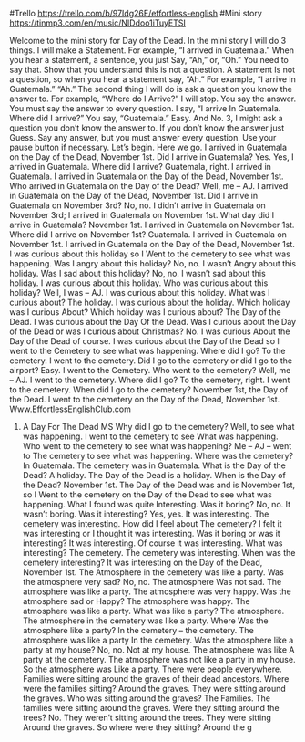 #Trello
https://trello.com/b/97Idg26E/effortless-english
#Mini story
https://tinmp3.com/en/music/NIDdoo1iTuyETSI

Welcome to the mini story for Day of the Dead. In the mini story I will do 3 things. I will make a
Statement. For example, “I arrived in Guatemala.” When you hear a statement, a sentence, you just
Say, “Ah,” or, “Oh.” You need to say that. Show that you understand this is not a question. A statement
Is not a question, so when you hear a statement say, “Ah.” For example, “I arrive in
Guatemala.” “Ah.”
The second thing I will do is ask a question you know the answer to. For example, “Where do I
Arrive?” I will stop. You say the answer. You must say the answer to every question. I say, “I arrive
In Guatemala. Where did I arrive?” You say, “Guatemala.” Easy.
And No. 3, I might ask a question you don’t know the answer to. If you don’t know the answer just
Guess. Say any answer, but you must answer every question. Use your pause button if necessary.
Let’s begin. Here we go.
I arrived in Guatemala on the Day of the Dead, November 1st. Did I arrive in Guatemala? Yes.
Yes, I arrived in Guatemala. Where did I arrive? Guatemala, right. I arrived in Guatemala.
I arrived in Guatemala on the Day of the Dead, November 1st. Who arrived in Guatemala on the
Day of the Dead? Well, me – AJ. I arrived in Guatemala on the Day of the Dead, November 1st.
Did I arrive in Guatemala on November 3rd? No, no. I didn’t arrive in Guatemala on November 3rd;
I arrived in Guatemala on November 1st.
What day did I arrive in Guatemala? November 1st. I arrived in Guatemala on November 1st.
Where did I arrive on November 1st? Guatemala. I arrived in Guatemala on November 1st.
I arrived in Guatemala on the Day of the Dead, November 1st. I was curious about this holiday so I
Went to the cemetery to see what was happening. Was I angry about this holiday? No, no. I wasn’t
Angry about this holiday.
Was I sad about this holiday? No, no. I wasn’t sad about this holiday. I was curious about this holiday.
Who was curious about this holiday? Well, I was – AJ. I was curious about this holiday.
What was I curious about? The holiday. I was curious about the holiday. Which holiday was I curious
About? Which holiday was I curious about? The Day of the Dead. I was curious about the Day
Of the Dead.
Was I curious about the Day of the Dead or was I curious about Christmas? No. I was curious
About the Day of the Dead of course. I was curious about the Day of the Dead so I went to the
Cemetery to see what was happening. Where did I go? To the cemetery.
I went to the cemetery. Did I go to the cemetery or did I go to the airport? Easy. I went to the
Cemetery. Who went to the cemetery? Well, me – AJ. I went to the cemetery.
Where did I go? To the cemetery, right. I went to the cemetery. When did I go to the cemetery?
November 1st, the Day of the Dead. I went to the cemetery on the Day of the Dead, November 1st.
Www.EffortlessEnglishClub.com
1. A Day For The Dead MS
Why did I go to the cemetery? Well, to see what was happening. I went to the cemetery to see
What was happening. Who went to the cemetery to see what was happening? Me – AJ – went to
The cemetery to see what was happening.
Where was the cemetery? In Guatemala. The cemetery was in Guatemala. What is the Day of the
Dead? A holiday. The Day of the Dead is a holiday.
When is the Day of the Dead? November 1st. The Day of the Dead was and is November 1st, so I
Went to the cemetery on the Day of the Dead to see what was happening. What I found was quite
Interesting. Was it boring? No, no. It wasn’t boring.
Was it interesting? Yes, yes. It was interesting. The cemetery was interesting. How did I feel about
The cemetery? I felt it was interesting or I thought it was interesting.
Was it boring or was it interesting? It was interesting. Of course it was interesting. What was interesting?
The cemetery. The cemetery was interesting.
When was the cemetery interesting? It was interesting on the Day of the Dead, November 1st. The
Atmosphere in the cemetery was like a party. Was the atmosphere very sad? No, no. The atmosphere
Was not sad.
The atmosphere was like a party. The atmosphere was very happy. Was the atmosphere sad or
Happy? The atmosphere was happy. The atmosphere was like a party.
What was like a party? The atmosphere. The atmosphere in the cemetery was like a party. Where
Was the atmosphere like a party? In the cemetery – the cemetery. The atmosphere was like a party
In the cemetery.
Was the atmosphere like a party at my house? No, no. Not at my house. The atmosphere was like
A party at the cemetery. The atmosphere was not like a party in my house. So the atmosphere was
Like a party. There were people everywhere.
Families were sitting around the graves of their dead ancestors. Where were the families sitting?
Around the graves. They were sitting around the graves. Who was sitting around the graves? The
Families. The families were sitting around the graves.
Were they sitting around the trees? No. They weren’t sitting around the trees. They were sitting
Around the graves. So where were they sitting? Around the g
